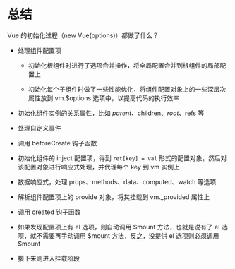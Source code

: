 总结
==

Vue 的初始化过程（new Vue(options)）都做了什么？

*   处理组件配置项
    
    *   初始化根组件时进行了选项合并操作，将全局配置合并到根组件的局部配置上
        
    *   初始化每个子组件时做了一些性能优化，将组件配置对象上的一些深层次属性放到 vm.$options 选项中，以提高代码的执行效率
        
*   初始化组件实例的关系属性，比如 $parent、$children、$root、$refs 等
    
*   处理自定义事件
    
*   调用 beforeCreate 钩子函数
    
*   初始化组件的 inject 配置项，得到 `ret[key] = val` 形式的配置对象，然后对该配置对象进行响应式处理，并代理每个 key 到 vm 实例上
    
*   数据响应式，处理 props、methods、data、computed、watch 等选项
    
*   解析组件配置项上的 provide 对象，将其挂载到 vm.\_provided 属性上
    
*   调用 created 钩子函数
    
*   如果发现配置项上有 el 选项，则自动调用 $mount 方法，也就是说有了 el 选项，就不需要再手动调用 $mount 方法，反之，没提供 el 选项则必须调用 $mount
    
*   接下来则进入挂载阶段
    
